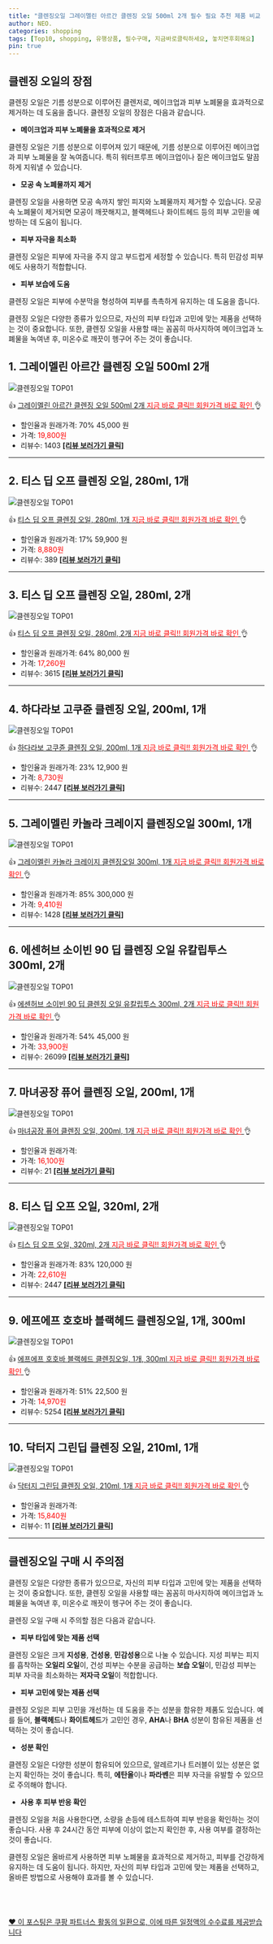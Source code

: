 ```yaml
---
title: "클렌징오일 그레이멜린 아르간 클렌징 오일 500ml 2개 필수 필요 추천 제품 비교 최저 가격 비교 장점 구매 후기 구매평"
author: NEO.
categories: shopping
tags: [Top10, shopping, 유행상품, 필수구매, 지금바로클릭하세요, 놓치면후회해요]
pin: true
---
```

## 클렌징 오일의 장점

클렌징 오일은 기름 성분으로 이루어진 클렌저로, 메이크업과 피부 노폐물을 효과적으로 제거하는 데 도움을 줍니다. 클렌징 오일의 장점은 다음과 같습니다.

* **메이크업과 피부 노폐물을 효과적으로 제거**

클렌징 오일은 기름 성분으로 이루어져 있기 때문에, 기름 성분으로 이루어진 메이크업과 피부 노폐물을 잘 녹여줍니다. 특히 워터프루프 메이크업이나 짙은 메이크업도 말끔하게 지워낼 수 있습니다.

* **모공 속 노폐물까지 제거**

클렌징 오일을 사용하면 모공 속까지 쌓인 피지와 노폐물까지 제거할 수 있습니다. 모공 속 노폐물이 제거되면 모공이 깨끗해지고, 블랙헤드나 화이트헤드 등의 피부 고민을 예방하는 데 도움이 됩니다.

* **피부 자극을 최소화**

클렌징 오일은 피부에 자극을 주지 않고 부드럽게 세정할 수 있습니다. 특히 민감성 피부에도 사용하기 적합합니다.

* **피부 보습에 도움**

클렌징 오일은 피부에 수분막을 형성하여 피부를 촉촉하게 유지하는 데 도움을 줍니다.

클렌징 오일은 다양한 종류가 있으므로, 자신의 피부 타입과 고민에 맞는 제품을 선택하는 것이 중요합니다. 또한, 클렌징 오일을 사용할 때는 꼼꼼히 마사지하여 메이크업과 노폐물을 녹여낸 후, 미온수로 깨끗이 헹구어 주는 것이 좋습니다.

   

## 1. 그레이멜린 아르간 클렌징 오일 500ml 2개

![클렌징오일 TOP01](https://thumbnail6.coupangcdn.com/thumbnails/remote/490x490ex/image/vendor_inventory/18d8/7caab841d4fb81bee60530b14a39504a15c8b79fb88bccd75408ef9a747d.jpg)


👍 [그레이멜린 아르간 클렌징 오일 500ml 2개 <font color=red> 지금 바로 클릭!! 회원가격 바로 확인 </font> ](https://link.coupang.com/re/AFFSDP?lptag=AF3617701&subid=GithubCoopas&pageKey=7251594404&traceid=V0-153&itemId=18447683129&vendorItemId=87854677784) 👌 


- 할인율과 원래가격: 70%  45,000   원
- 가격: <span style='color:red'>19,800원</span>
- 리뷰수: 1403  [**[리뷰 보러가기 클릭]**](https://link.coupang.com/re/AFFSDP?lptag=AF3617701&subid=GithubCoopas&pageKey=7251594404&traceid=V0-153&itemId=18447683129&vendorItemId=87854677784)

---


   

## 2. 티스 딥 오프 클렌징 오일, 280ml, 1개

![클렌징오일 TOP01](https://thumbnail6.coupangcdn.com/thumbnails/remote/490x490ex/image/retail/images/4071656313968542-d3f76f43-7d2f-42c8-9d10-7477e3d5687d.jpg)


👍 [티스 딥 오프 클렌징 오일, 280ml, 1개 <font color=red> 지금 바로 클릭!! 회원가격 바로 확인 </font> ](https://link.coupang.com/re/AFFSDP?lptag=AF3617701&subid=GithubCoopas&pageKey=6837794626&traceid=V0-153&itemId=19562632866&vendorItemId=3024513911) 👌 


- 할인율과 원래가격: 17%  59,900   원
- 가격: <span style='color:red'>8,880원</span>
- 리뷰수: 389  [**[리뷰 보러가기 클릭]**](https://link.coupang.com/re/AFFSDP?lptag=AF3617701&subid=GithubCoopas&pageKey=6837794626&traceid=V0-153&itemId=19562632866&vendorItemId=3024513911)

---


   

## 3. 티스 딥 오프 클렌징 오일, 280ml, 2개

![클렌징오일 TOP01](https://thumbnail9.coupangcdn.com/thumbnails/remote/490x490ex/image/retail/images/3040420345625369-d29a7b09-0c68-44a7-af81-a876a03674c8.jpg)


👍 [티스 딥 오프 클렌징 오일, 280ml, 2개 <font color=red> 지금 바로 클릭!! 회원가격 바로 확인 </font> ](https://link.coupang.com/re/AFFSDP?lptag=AF3617701&subid=GithubCoopas&pageKey=6837794626&traceid=V0-153&itemId=20343318909&vendorItemId=70354130703) 👌 


- 할인율과 원래가격: 64%  80,000   원
- 가격: <span style='color:red'>17,260원</span>
- 리뷰수: 3615  [**[리뷰 보러가기 클릭]**](https://link.coupang.com/re/AFFSDP?lptag=AF3617701&subid=GithubCoopas&pageKey=6837794626&traceid=V0-153&itemId=20343318909&vendorItemId=70354130703)

---


   

## 4. 하다라보 고쿠쥰 클렌징 오일, 200ml, 1개

![클렌징오일 TOP01](https://thumbnail8.coupangcdn.com/thumbnails/remote/490x490ex/image/retail/images/591350392383433-f7fa2dbf-0176-4659-b5ea-dd7c90eea3ba.jpg)


👍 [하다라보 고쿠쥰 클렌징 오일, 200ml, 1개 <font color=red> 지금 바로 클릭!! 회원가격 바로 확인 </font> ](https://link.coupang.com/re/AFFSDP?lptag=AF3617701&subid=GithubCoopas&pageKey=5455824275&traceid=V0-153&itemId=602280241&vendorItemId=4578117579) 👌 


- 할인율과 원래가격: 23%  12,900   원
- 가격: <span style='color:red'>8,730원</span>
- 리뷰수: 2447  [**[리뷰 보러가기 클릭]**](https://link.coupang.com/re/AFFSDP?lptag=AF3617701&subid=GithubCoopas&pageKey=5455824275&traceid=V0-153&itemId=602280241&vendorItemId=4578117579)

---


   

## 5. 그레이멜린 카놀라 크레이지 클렌징오일 300ml, 1개

![클렌징오일 TOP01](https://thumbnail7.coupangcdn.com/thumbnails/remote/490x490ex/image/vendor_inventory/fbbc/0f73411572557db2c410d406b10e9a8049bc759a849171ad8aeb75fa4122.jpg)


👍 [그레이멜린 카놀라 크레이지 클렌징오일 300ml, 1개 <font color=red> 지금 바로 클릭!! 회원가격 바로 확인 </font> ](https://link.coupang.com/re/AFFSDP?lptag=AF3617701&subid=GithubCoopas&pageKey=7249396287&traceid=V0-153&itemId=18446020826&vendorItemId=87771146139) 👌 


- 할인율과 원래가격: 85%  300,000   원
- 가격: <span style='color:red'>9,410원</span>
- 리뷰수: 1428  [**[리뷰 보러가기 클릭]**](https://link.coupang.com/re/AFFSDP?lptag=AF3617701&subid=GithubCoopas&pageKey=7249396287&traceid=V0-153&itemId=18446020826&vendorItemId=87771146139)

---


   

## 6. 에센허브 소이빈 90 딥 클렌징 오일 유칼립투스 300ml, 2개

![클렌징오일 TOP01](https://thumbnail6.coupangcdn.com/thumbnails/remote/490x490ex/image/vendor_inventory/f199/b559414d9680f57f6e1d220f86d5c102316065e1abdfdd7d57f488cb90ef.jpg)


👍 [에센허브 소이빈 90 딥 클렌징 오일 유칼립투스 300ml, 2개 <font color=red> 지금 바로 클릭!! 회원가격 바로 확인 </font> ](https://link.coupang.com/re/AFFSDP?lptag=AF3617701&subid=GithubCoopas&pageKey=6484518022&traceid=V0-153&itemId=13057487519&vendorItemId=80773374292) 👌 


- 할인율과 원래가격: 54%  45,000   원
- 가격: <span style='color:red'>33,900원</span>
- 리뷰수: 26099  [**[리뷰 보러가기 클릭]**](https://link.coupang.com/re/AFFSDP?lptag=AF3617701&subid=GithubCoopas&pageKey=6484518022&traceid=V0-153&itemId=13057487519&vendorItemId=80773374292)

---


   

## 7. 마녀공장 퓨어 클렌징 오일, 200ml, 1개

![클렌징오일 TOP01](https://thumbnail6.coupangcdn.com/thumbnails/remote/490x490ex/image/vendor_inventory/66c6/d5046e847e51ced47936288fa0d611b693eb2f63b480c175b7f17caa41d8.jpg)


👍 [마녀공장 퓨어 클렌징 오일, 200ml, 1개 <font color=red> 지금 바로 클릭!! 회원가격 바로 확인 </font> ](https://link.coupang.com/re/AFFSDP?lptag=AF3617701&subid=GithubCoopas&pageKey=6165729062&traceid=V0-153&itemId=19690825270&vendorItemId=87968107698) 👌 


- 할인율과 원래가격: 
- 가격: <span style='color:red'>16,100원</span>
- 리뷰수: 21  [**[리뷰 보러가기 클릭]**](https://link.coupang.com/re/AFFSDP?lptag=AF3617701&subid=GithubCoopas&pageKey=6165729062&traceid=V0-153&itemId=19690825270&vendorItemId=87968107698)

---


   

## 8. 티스 딥 오프 오일, 320ml, 2개

![클렌징오일 TOP01](https://thumbnail10.coupangcdn.com/thumbnails/remote/490x490ex/image/retail/images/2022/10/12/12/0/1309d650-3914-43e9-916d-795dff33feb7.jpg)


👍 [티스 딥 오프 오일, 320ml, 2개 <font color=red> 지금 바로 클릭!! 회원가격 바로 확인 </font> ](https://link.coupang.com/re/AFFSDP?lptag=AF3617701&subid=GithubCoopas&pageKey=6837794626&traceid=V0-153&itemId=19170755186&vendorItemId=83444264443) 👌 


- 할인율과 원래가격: 83%  120,000   원
- 가격: <span style='color:red'>22,610원</span>
- 리뷰수: 2447  [**[리뷰 보러가기 클릭]**](https://link.coupang.com/re/AFFSDP?lptag=AF3617701&subid=GithubCoopas&pageKey=6837794626&traceid=V0-153&itemId=19170755186&vendorItemId=83444264443)

---


   

## 9. 에프에프 호호바 블랙헤드 클렌징오일, 1개, 300ml

![클렌징오일 TOP01](https://thumbnail8.coupangcdn.com/thumbnails/remote/490x490ex/image/vendor_inventory/36f3/b587ac6d1b80e2065f31d798da2142d6d3ea8ea458acb2613ef5a6fa3132.jpg)


👍 [에프에프 호호바 블랙헤드 클렌징오일, 1개, 300ml <font color=red> 지금 바로 클릭!! 회원가격 바로 확인 </font> ](https://link.coupang.com/re/AFFSDP?lptag=AF3617701&subid=GithubCoopas&pageKey=6346385744&traceid=V0-153&itemId=367418226&vendorItemId=73407389700) 👌 


- 할인율과 원래가격: 51%  22,500   원
- 가격: <span style='color:red'>14,970원</span>
- 리뷰수: 5254  [**[리뷰 보러가기 클릭]**](https://link.coupang.com/re/AFFSDP?lptag=AF3617701&subid=GithubCoopas&pageKey=6346385744&traceid=V0-153&itemId=367418226&vendorItemId=73407389700)

---


   

## 10. 닥터지 그린딥 클렌징 오일, 210ml, 1개

![클렌징오일 TOP01](https://thumbnail8.coupangcdn.com/thumbnails/remote/490x490ex/image/retail/images/5055335589536521-df36aa5d-1e45-4d80-8607-da6cc7489449.jpg)


👍 [닥터지 그린딥 클렌징 오일, 210ml, 1개 <font color=red> 지금 바로 클릭!! 회원가격 바로 확인 </font> ](https://link.coupang.com/re/AFFSDP?lptag=AF3617701&subid=GithubCoopas&pageKey=7650140094&traceid=V0-153&itemId=20352901407&vendorItemId=73652687901) 👌 


- 할인율과 원래가격: 
- 가격: <span style='color:red'>15,840원</span>
- 리뷰수: 11  [**[리뷰 보러가기 클릭]**](https://link.coupang.com/re/AFFSDP?lptag=AF3617701&subid=GithubCoopas&pageKey=7650140094&traceid=V0-153&itemId=20352901407&vendorItemId=73652687901)

---
## 클렌징오일 구매 시 주의점

클렌징 오일은 다양한 종류가 있으므로, 자신의 피부 타입과 고민에 맞는 제품을 선택하는 것이 중요합니다. 또한, 클렌징 오일을 사용할 때는 꼼꼼히 마사지하여 메이크업과 노폐물을 녹여낸 후, 미온수로 깨끗이 헹구어 주는 것이 좋습니다.

클렌징 오일 구매 시 주의할 점은 다음과 같습니다.

* **피부 타입에 맞는 제품 선택**

클렌징 오일은 크게 **지성용**, **건성용**, **민감성용**으로 나눌 수 있습니다. 지성 피부는 피지를 흡착하는 **오일리 오일**이, 건성 피부는 수분을 공급하는 **보습 오일**이, 민감성 피부는 피부 자극을 최소화하는 **저자극 오일**이 적합합니다.

* **피부 고민에 맞는 제품 선택**

클렌징 오일은 피부 고민을 개선하는 데 도움을 주는 성분을 함유한 제품도 있습니다. 예를 들어, **블랙헤드**나 **화이트헤드**가 고민인 경우, **AHA**나 **BHA** 성분이 함유된 제품을 선택하는 것이 좋습니다.

* **성분 확인**

클렌징 오일은 다양한 성분이 함유되어 있으므로, 알레르기나 트러블이 있는 성분은 없는지 확인하는 것이 좋습니다. 특히, **에탄올**이나 **파라벤**은 피부 자극을 유발할 수 있으므로 주의해야 합니다.

* **사용 후 피부 반응 확인**

클렌징 오일을 처음 사용한다면, 소량을 손등에 테스트하여 피부 반응을 확인하는 것이 좋습니다. 사용 후 24시간 동안 피부에 이상이 없는지 확인한 후, 사용 여부를 결정하는 것이 좋습니다.

클렌징 오일은 올바르게 사용하면 피부 노폐물을 효과적으로 제거하고, 피부를 건강하게 유지하는 데 도움이 됩니다. 하지만, 자신의 피부 타입과 고민에 맞는 제품을 선택하고, 올바른 방법으로 사용해야 효과를 볼 수 있습니다.<br><br><br><br><br> [ ❤  이 포스팅은 쿠팡 파트너스 활동의 일환으로, 이에 따른 일정액의 수수료를 제공받습니다](https://link.coupang.com/a/bcEFyh)